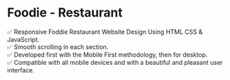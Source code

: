 # Foodie - Restaurant
✅ Responsive Foddie Restaurant Website Design Using HTML CSS & JavaScript. <br>
✅ Smooth scrolling in each section. <br>
✅ Developed first with the Mobile First methodology, then for desktop. <br>
✅ Compatible with all mobile devices and with a beautiful and pleasant user interface.
